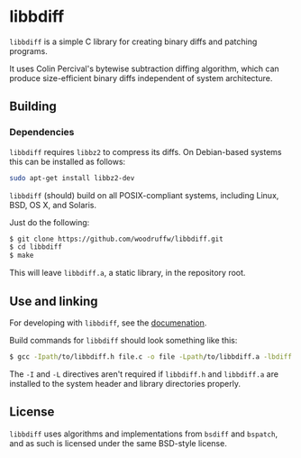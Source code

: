 libbdiff
========

`libbdiff` is a simple C library for creating binary diffs and patching programs.

It uses Colin Percival's bytewise subtraction diffing algorithm, which can produce size-efficient binary diffs independent of system architecture.

## Building

### Dependencies
`libbdiff` requires `libbz2` to compress its diffs. 
On Debian-based systems this can be installed as follows:
```bash
sudo apt-get install libbz2-dev
```

`libbdiff` (should) build on all POSIX-compliant systems, including Linux, BSD, OS X, and Solaris.

Just do the following:

```bash
$ git clone https://github.com/woodruffw/libbdiff.git
$ cd libbdiff
$ make
```

This will leave `libbdiff.a`, a static library, in the repository root.

## Use and linking

For developing with `libbdiff`, see the [documenation](./docs/user_docs.md).

Build commands for `libbdiff` should look something like this:

```bash
$ gcc -Ipath/to/libbdiff.h file.c -o file -Lpath/to/libbdiff.a -lbdiff -lbz2
```

The `-I` and `-L` directives aren't required if `libbdiff.h` and `libbdiff.a` are installed to the system header and library directories properly.

## License

`libbdiff` uses algorithms and implementations from `bsdiff` and `bspatch`, and as such is licensed under the same BSD-style license.


